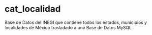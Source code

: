 # cat_localidad

Base de Datos del INEGI que contiene todos los estados, municipios y localidades de México trasladado a una Base de Datos MySQL
